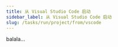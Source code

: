 ```yaml
---
title: 从 Visual Studio Code 启动
sidebar_label: 从 Visual Studio Code 启动
slug: /tasks/run/project/from/vscode
---
```

balala...